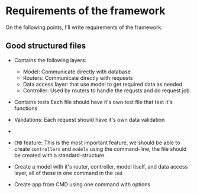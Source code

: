 # Requirements of the framework
On the following points, I'll write requirements of the framework.

## Good structured files
- Contains the following layers:
  - Model: Communicate directly with database
  - Routers: Communicate directly with requests
  - Data access layer: that use model to get required data as needed
  - Controller: Used by routers to handle the requsts and do request job.  
- Contains tests
Each file should have it's own test file that test it's functions
- Validations:
Each request should have it's own data validation
- 
- `CMD` feature:
This is the most important feature, we should be able to create `controllers` and `models` using the command-line, the file should be created with a standard-structure.

- Create a model with it's router, controller, model itself, and data access layer, all of these in one command in the `cmd`
- Create app from CMD using one command with options
